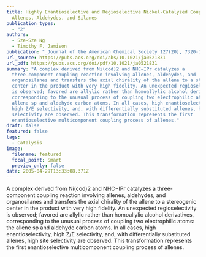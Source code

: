 ```yaml
---
title: Highly Enantioselective and Regioselective Nickel-Catalyzed Coupling of
  Allenes, Aldehydes, and Silanes
publication_types:
  - "2"
authors:
  - Sze-Sze Ng
  - Timothy F. Jamison
publication: "_Journal of the American Chemical Society 127(20), 7320-7321_, DOI: 10.1021/ja0521831"
url_source: https://pubs.acs.org/doi/abs/10.1021/ja0521831
url_pdf: https://pubs.acs.org/doi/pdf/10.1021/ja0521831
summary: "A complex derived from Ni(cod)2 and NHC−IPr catalyzes a
  three-component coupling reaction involving allenes, aldehydes, and
  organosilanes and transfers the axial chirality of the allene to a stereogenic
  center in the product with very high fidelity. An unexpected regioselectivity
  is observed; favored are allylic rather than homoallylic alcohol derivatives,
  corresponding to the unusual process of coupling two electrophilic atoms:  the
  allene sp and aldehyde carbon atoms. In all cases, high enantioselectivity,
  high Z/E selectivity, and, with differentially substituted allenes, high site
  selectivity are observed. This transformation represents the first
  enantioselective multicomponent coupling process of allenes."
draft: false
featured: false
tags:
  - Catalysis
image:
  filename: featured
  focal_point: Smart
  preview_only: false
date: 2005-04-29T13:33:08.371Z
---
```

  A complex derived from Ni(cod)2 and NHC−IPr catalyzes a three-component coupling reaction involving allenes, aldehydes, and organosilanes and transfers the axial chirality of the allene to a stereogenic center in the product with very high fidelity. An unexpected regioselectivity is observed; favored are allylic rather than homoallylic alcohol derivatives, corresponding to the unusual process of coupling two electrophilic atoms: the allene sp and aldehyde carbon atoms. In all cases, high enantioselectivity, high Z/E selectivity, and, with differentially substituted allenes, high site selectivity are observed. This transformation represents the first enantioselective multicomponent coupling process of allenes.
